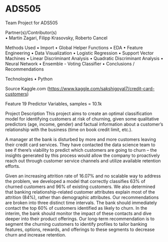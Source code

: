 # ADS505
Team Project for ADS505

Partner(s)/Contributor(s)  
•	Martin Zagari, Filipp Krasovsky, Roberto Cancel

Methods Used
•	Import
•	Global Helper Functions
•	EDA 
•	Feature Engineering 
•	Data Visualization
•	Logistic Regression
•	Support Vector Machines
•	Linear Discriminant Analysis
•	Quadratic Discriminant Analysis
•	Neural Network
•	Ensemble - Voting Classifier
•	Conclusions / Recommendations

Technologies
•	Python


Source
Kaggle.com (https://www.kaggle.com/sakshigoyal7/credit-card-customers)

Feature
19 Predictor Variables, samples = 10.1k


Project Description
This project aims to create an optimal classification model for identifying customers at risk of churning, given some qualitative predictors (age, income, gender) and factual information about a customer’s relationship with the business (time on book credit limit, etc.). 

A manager at the bank is disturbed by more and more customers leaving their credit card services. They have contacted the data science team to see if there’s viability to predict which customers are going to churn – the insights generated by this process would allow the company to proactively reach out through customer service channels and utilize available retention efforts.  

Given an increasing attrition rate of 16.07% and no scalable way to address the problem, we developed a model that correctly classifies 63% of churned customers and 96% of existing customers. We also determined that banking relationship-related customer attributes explain most of the attrition (84%), rather than demographic attributes. Our recommendations are broken into three distinct time intervals. The bank should immediately contact the top 60% of customers identified as likely to churn. In the interim, the bank should monitor the impact of these contacts and dive deeper into their product offerings. Our long-term recommendation is to segment the churning customers to identify profiles to tailor banking features, options, rewards, and offerings to these segments to decrease churn and increase retention.
